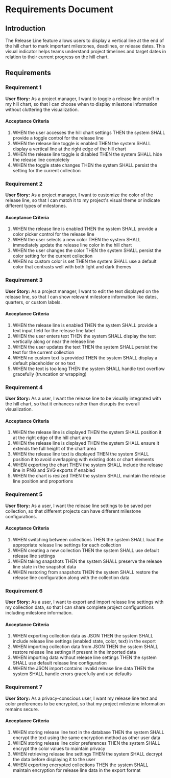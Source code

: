 # Requirements Document

## Introduction

The Release Line feature allows users to display a vertical line at the end of the hill chart to mark important milestones, deadlines, or release dates. This visual indicator helps teams understand project timelines and target dates in relation to their current progress on the hill chart.

## Requirements

### Requirement 1

**User Story:** As a project manager, I want to toggle a release line on/off in my hill chart, so that I can choose when to display milestone information without cluttering the visualization.

#### Acceptance Criteria

1. WHEN the user accesses the hill chart settings THEN the system SHALL provide a toggle control for the release line
2. WHEN the release line toggle is enabled THEN the system SHALL display a vertical line at the right edge of the hill chart
3. WHEN the release line toggle is disabled THEN the system SHALL hide the release line completely
4. WHEN the toggle state changes THEN the system SHALL persist the setting for the current collection

### Requirement 2

**User Story:** As a project manager, I want to customize the color of the release line, so that I can match it to my project's visual theme or indicate different types of milestones.

#### Acceptance Criteria

1. WHEN the release line is enabled THEN the system SHALL provide a color picker control for the release line
2. WHEN the user selects a new color THEN the system SHALL immediately update the release line color in the hill chart
3. WHEN the user changes the color THEN the system SHALL persist the color setting for the current collection
4. WHEN no custom color is set THEN the system SHALL use a default color that contrasts well with both light and dark themes

### Requirement 3

**User Story:** As a project manager, I want to edit the text displayed on the release line, so that I can show relevant milestone information like dates, quarters, or custom labels.

#### Acceptance Criteria

1. WHEN the release line is enabled THEN the system SHALL provide a text input field for the release line label
2. WHEN the user enters text THEN the system SHALL display the text vertically along or near the release line
3. WHEN the user updates the text THEN the system SHALL persist the text for the current collection
4. WHEN no custom text is provided THEN the system SHALL display a default placeholder or no text
5. WHEN the text is too long THEN the system SHALL handle text overflow gracefully (truncation or wrapping)

### Requirement 4

**User Story:** As a user, I want the release line to be visually integrated with the hill chart, so that it enhances rather than disrupts the overall visualization.

#### Acceptance Criteria

1. WHEN the release line is displayed THEN the system SHALL position it at the right edge of the hill chart area
2. WHEN the release line is displayed THEN the system SHALL ensure it extends the full height of the chart area
3. WHEN the release line text is displayed THEN the system SHALL position it to avoid overlapping with existing dots or chart elements
4. WHEN exporting the chart THEN the system SHALL include the release line in PNG and SVG exports if enabled
5. WHEN the chart is resized THEN the system SHALL maintain the release line position and proportions

### Requirement 5

**User Story:** As a user, I want the release line settings to be saved per collection, so that different projects can have different milestone configurations.

#### Acceptance Criteria

1. WHEN switching between collections THEN the system SHALL load the appropriate release line settings for each collection
2. WHEN creating a new collection THEN the system SHALL use default release line settings
3. WHEN taking snapshots THEN the system SHALL preserve the release line state in the snapshot data
4. WHEN restoring from snapshots THEN the system SHALL restore the release line configuration along with the collection data

### Requirement 6

**User Story:** As a user, I want to export and import release line settings with my collection data, so that I can share complete project configurations including milestone information.

#### Acceptance Criteria

1. WHEN exporting collection data as JSON THEN the system SHALL include release line settings (enabled state, color, text) in the export
2. WHEN importing collection data from JSON THEN the system SHALL restore release line settings if present in the imported data
3. WHEN importing data without release line settings THEN the system SHALL use default release line configuration
4. WHEN the JSON import contains invalid release line data THEN the system SHALL handle errors gracefully and use defaults

### Requirement 7

**User Story:** As a privacy-conscious user, I want my release line text and color preferences to be encrypted, so that my project milestone information remains secure.

#### Acceptance Criteria

1. WHEN storing release line text in the database THEN the system SHALL encrypt the text using the same encryption method as other user data
2. WHEN storing release line color preferences THEN the system SHALL encrypt the color values to maintain privacy
3. WHEN retrieving release line settings THEN the system SHALL decrypt the data before displaying it to the user
4. WHEN exporting encrypted collections THEN the system SHALL maintain encryption for release line data in the export format